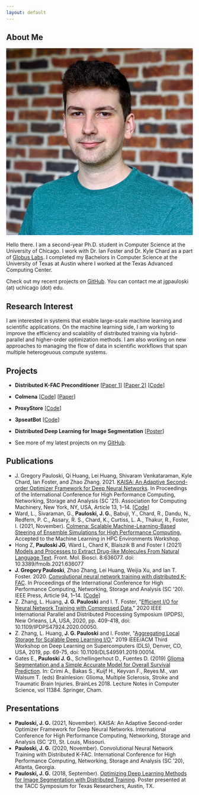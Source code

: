 ```yaml
---
layout: default
---
```


## About Me

<img class="profile-picture" src="static/headshot.jpg">

Hello there.
I am a second-year Ph.D. student in Computer Science at the University of Chicago.
I work with Dr. Ian Foster and Dr. Kyle Chard as a part of [Globus Labs](https://labs.globus.org/).
I completed my Bachelors in Computer Science at the University of Texas at Austin where I worked at the Texas Advanced Computing Center.

Check out my recent projects on [GitHub](https://github.com/gpauloski).
You can contact me at jgpauloski (at) uchicago (dot) edu.

## Research Interest

I am interested in systems that enable large-scale machine learning and scientific applications.
On the machine learning side, I am working to improve the efficiency and scalablity of distributed training via hybrid-parallel and higher-order optimization methods.
I am also working on new approaches to managing the flow of data in scientific workflows that span multiple heterogeuous compute systems. 

## Projects

- **Distributed K-FAC Preconditioner** \[[Paper 1](https://arxiv.org/pdf/2007.00784)\] \[[Paper 2](https://arxiv.org/abs/2107.01739)\] \[[Code](https://github.com/gpauloski/kfac_pytorch)\]

- **Colmena** \[[Code](https://github.com/exalearn/colmena)\] \[[Paper](https://arxiv.org/abs/2110.02827)\]

- **ProxyStore** \[[Code](https://github.com/gpauloski/ProxyStore)\]

- **3pseatBot** \[[Code](https://github.com/gpauloski/3pseatBot)\]

- **Distributed Deep Learning for Image Segmentation** \[[Poster](https://gregpauloski.com/static/taccster_poster.pdf)\]

- See more of my latest projects on my [GitHub](https://github.com/gpauloski).

## Publications

- J. Gregory Pauloski, Qi Huang, Lei Huang, Shivaram Venkataraman, Kyle Chard, Ian Foster, and Zhao Zhang. 2021. [KAISA: An Adaptive Second-order Optimizer Framework for Deep Neural Networks](https://arxiv.org/abs/2107.01739). In Proceedings of the International Conference for High Performance Computing, Networking, Storage and Analysis (SC '21). Association for Computing Machinery, New York, NY, USA, Article 13, 1–14. \[[Code](https://github.com/gpauloski/kfac_pytorch)\]
- Ward, L., Sivaraman, G., **Pauloski, J. G.**, Babuji, Y., Chard, R., Dandu, N., Redfern, P. C., Assary, R. S., Chard, K., Curtiss, L. A., Thakur, R., Foster, I. (2021, November).
[Colmena: Scalable Machine-Learning-Based Steering of Ensemble Simulations for High Performance Computing.](https://arxiv.org/abs/2110.02827) 
Accepted to the Machine Learning in HPC Environments Workshop.
- Hong Z, **Pauloski JG**, Ward L, Chard K, Blaiszik B and Foster I (2021) [Models and Processes to Extract Drug-like Molecules From Natural Language Text](https://www.frontiersin.org/articles/10.3389/fmolb.2021.636077/full). Front. Mol. Biosci. 8:636077. doi: 10.3389/fmolb.2021.636077
- **J. Gregory Pauloski**, Zhao Zhang, Lei Huang, Weijia Xu, and Ian T. Foster. 2020. [Convolutional neural network training with distributed K-FAC](https://dl.acm.org/doi/10.5555/3433701.3433826). In Proceedings of the International Conference for High Performance Computing, Networking, Storage and Analysis (SC '20). IEEE Press, Article 94, 1–14. \[[Code](https://github.com/gpauloski/kfac_pytorch)\]
- Z. Zhang, L. Huang, **J. G. Pauloski** and I. T. Foster, "[Efficient I/O for Neural Network Training with Compressed Data](https://ieeexplore.ieee.org/abstract/document/9139800)," 2020 IEEE International Parallel and Distributed Processing Symposium (IPDPS), New Orleans, LA, USA, 2020, pp. 409-418, doi: 10.1109/IPDPS47924.2020.00050.
- Z. Zhang, L. Huang, **J. G. Pauloski** and I. Foster, "[Aggregating Local Storage for Scalable Deep Learning I/O](https://ieeexplore.ieee.org/document/8945112)," 2019 IEEE/ACM Third Workshop on Deep Learning on Supercomputers (DLS), Denver, CO, USA, 2019, pp. 69-75, doi: 10.1109/DLS49591.2019.00014.
- Gates E., **Pauloski J. G.**, Schellingerhout D., Fuentes D. (2019) [Glioma Segmentation and a Simple Accurate Model for Overall Survival Prediction](https://doi.org/10.1007/978-3-030-11726-9_42). In: Crimi A., Bakas S., Kuijf H., Keyvan F., Reyes M., van Walsum T. (eds) Brainlesion: Glioma, Multiple Sclerosis, Stroke and Traumatic Brain Injuries. BrainLes 2018. Lecture Notes in Computer Science, vol 11384. Springer, Cham.

## Presentations

- **Pauloski, J. G.** (2021, November). KAISA: An Adaptive Second-order Optimizer Framework for Deep Neural Networks. International Conference for High Performance Computing, Networking, Storage and Analysis (SC '21), St. Louis, Missouri.
- **Pauloski, J. G.** (2020, November). Convolutional Neural Network Training with Distributed K-FAC. International Conference for High Performance Computing, Networking, Storage and Analysis (SC '20), Atlanta, Georgia.
- **Pauloski, J. G.** (2018, September). [Optimizing Deep Learning Methods for Image Segmentation with Distributed Training](https://gregpauloski.com/static/taccster_poster.pdf). Poster presented at the TACC Symposium for Texas Researchers, Austin, TX.
